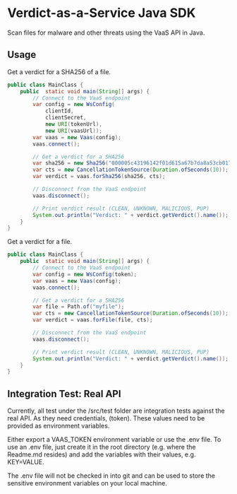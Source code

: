 # Verdict-as-a-Service Java SDK

Scan files for malware and other threats using the VaaS API in Java.

## Usage

Get a verdict for a SHA256 of a file.

```java
public class MainClass {
    public  static void main(String[] args) {
        // Connect to the VaaS endpoint
        var config = new WsConfig(
            clientId,
            clientSecret,
            new URI(tokenUrl),
            new URI(vaasUrl));
        var vaas = new Vaas(config);
        vaas.connect();

        // Get a verdict for a SHA256
        var sha256 = new Sha256("000005c43196142f01d615a67b7da8a53cb0172f8e9317a2ec9a0a39a1da6fe8");
        var cts = new CancellationTokenSource(Duration.ofSeconds(10));
        var verdict = vaas.forSha256(sha256, cts);

        // Disconnect from the VaaS endpoint
        vaas.disconnect();

        // Print verdict result (CLEAN, UNKNOWN, MALICIOUS, PUP)
        System.out.println("Verdict: " + verdict.getVerdict().name());
    }
}

```

Get a verdict for a file.

```java
public class MainClass {
    public  static void main(String[] args) {
        // Connect to the VaaS endpoint
        var config = new WsConfig(token);
        var vaas = new Vaas(config);
        vaas.connect();

        // Get a verdict for a SHA256
        var file = Path.of("myfile");
        var cts = new CancellationTokenSource(Duration.ofSeconds(10));
        var verdict = vaas.forFile(file, cts);

        // Disconnect from the VaaS endpoint
        vaas.disconnect();

        // Print verdict result (CLEAN, UNKNOWN, MALICIOUS, PUP)
        System.out.println("Verdict: " + verdict.getVerdict().name());
    }
}
```

## Integration Test: Real API

Currently, all test under the /src/test folder are integration tests against the real API. As they need credentials, (token). These values need to be provided as environment variables.

Either export a VAAS_TOKEN environment variable or use the .env file. To use an .env file, just create it in the root directory (e.g. where the Readme.md resides) and add the variables with their values, e.g. KEY=VALUE.

The .env file will not be checked in into git and can be used to store the sensitive environment variables on your local machine.
